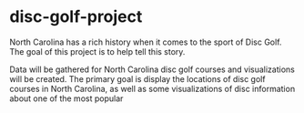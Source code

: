 # disc-golf-project

North Carolina has a rich history when it comes to the sport of Disc Golf. The goal of this project is to help tell this story.

Data will be gathered for North Carolina disc golf courses and visualizations will be created. The primary goal is display the locations of disc golf courses in North Carolina, as well as some visualizations of disc information about one of the most popular 
